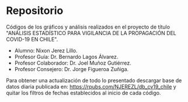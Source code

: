 # Repositorio 
Códigos de los gráficos y análisis realizados en el proyecto de título "ANÁLISIS ESTADÍSTICO PARA VIGILANCIA DE LA PROPAGACIÓN DEL COVID-19 EN CHILE".

+ Alumno: Nixon Jerez Lillo.
+ Profesor Guía: Dr. Bernardo Lagos Álvarez.
+ Profesor Colaborador: Dr. Joel Muñoz Gutiérrez.
+ Profesor Consejero: Dr. Jorge Figueroa Zuñiga.

Para obtener una actualización de todo lo presentado descargar base de datos diaria publicada en: https://rpubs.com/NJEREZL/db_cv19_chile y quitar los filtros de fechas establecidos al inicio de cada código.
